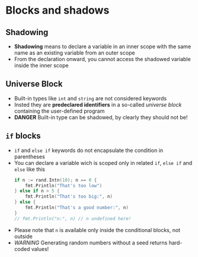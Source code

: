 # Blocks and shadows

## Shadowing

- **Shadowing** means to declare a variable in an inner scope with the same name as an existing variable from an outer scope
- From the declaration onward, you cannot access the shadowed variable inside the inner scope

## Universe Block

- Built-in types like `int` and `string` are not considered keywords
- Insted they are **predeclared identifiers** in a so-called *universe block* containing the user-defined program
- **DANGER** Built-in type can be shadowed, by clearly they should not be!

## `if` blocks

- `if` and `else if` keywords do not encapsulate the condition in parentheses
- You can declare a variable wich is scoped only in related `if`, `else if` and `else` like this
  ```go
  if n := rand.Intn(10); n == 0 {
      fmt.Println("That's too low")
  } else if n > 5 {
      fmt.Println("That's too big:", n)
  } else {
      fmt.Println("That's a good number:", n)
  }
  // fmt.Println("n:", n) // n undefined here!
  ```
- Please note that `n` is available only inside the conditional blocks, not outside
- *WARNING* Generating random numbers without a seed returns hard-coded values!
